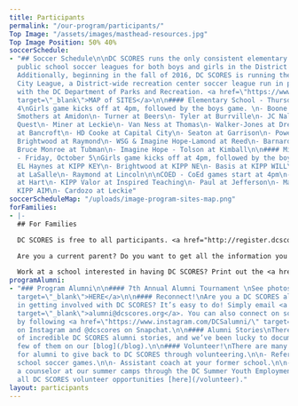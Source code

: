 ```yaml
---
title: Participants
permalink: "/our-program/participants/"
Top Image: "/assets/images/masthead-resources.jpg"
Top Image Position: 50% 40%
soccerSchedule:
- "## Soccer Schedule\n\nDC SCORES runs the only consistent elementary and middle
  public school soccer leagues for both boys and girls in the District of Columbia.
  Additionally, beginning in the fall of 2016, DC SCORES is running the DC SCORES
  City League, a District-wide recreation center soccer league run in partnership
  with the DC Department of Parks and Recreation. <a href=\"https://www.google.com/maps/d/u/0/viewer?mid=1ArueGtkLKryfnhjFva-7hHSZlD8&ll=38.8939219214454%2C-77.01469049999997&z=12\"
  target=\"_blank\">MAP of SITES</a>\n\n#### Elementary School - Thursday, October
  4\nGirls game kicks off at 4pm, followed by the boys game. \n- Boone at Aiton\n-
  Smothers at Amidon\n- Turner at Beers\n- Tyler at Burrville\n- JC Nalle at KIPP
  Quest\n- Miner at Leckie\n- Van Ness at Thomas\n- Walker-Jones at Drew\n- Thomson
  at Bancroft\n- HD Cooke at Capital City\n- Seaton at Garrison\n- Powell at LaSalle\n-
  Brightwood at Raymond\n- WSG & Imagine Hope-Lamond at Reed\n- Barnard at Truesdell\n-
  Bruce Monroe at Tubman\n- Imagine Hope - Tolson at Kimball\n\n#### Middle School
  - Friday, October 5\nGirls game kicks off at 4pm, followed by the boys game.\n-
  EL Haynes at KIPP KEY\n- Brightwood at KIPP NE\n- Basis at KIPP WILL\n- Brookland
  at LaSalle\n- Raymond at Lincoln\n\nCOED - CoEd games start at 4pm\n- Kelly Miller
  at Hart\n- KIPP Valor at Inspired Teaching\n- Paul at Jefferson\n- MacFarland at
  KIPP AIM\n- Cardozo at Leckie"
soccerScheduleMap: "/uploads/image-program-sites-map.png"
forFamilies:
- |-
  ## For Families

  DC SCORES is free to all participants. <a href="http://register.dcscores.org" target="_blank">Register your child/children</a> for the next DC SCORES programming season (we’re year-round), or for summer camps <a href="http://summer.dcscores.org/" target="_blank">HERE</a>

  Are you a current parent? Do you want to get all the information you need? Click <a href="https://parents.dcscores.org/" target="_blank">HERE</a>

  Work at a school interested in having DC SCORES? Print out the <a href="https://drive.google.com/file/d/11F1BG9gXQWi7vK1bQ2W-K74CERlA6aP1/view?usp=sharing" target="_blank">application form</a>.
programAlumni:
- "### Program Alumni\n\n#### 7th Annual Alumni Tournament \nSee photos <a href=\"https://www.flickr.com/photos/dcscorespictures/albums/72157691961383872\"
  target=\"_blank\">HERE</a>\n\n#### Reconnect!\nAre you a DC SCORES alumnus interested
  in getting involved with DC SCORES? It’s easy to do! Simply email <a href=\"mailto:alumni@dcscores.org\"
  target=\"_blank\">alumni@dcscores.org</a>. You can also connect on social media
  by following <a href=\"https://www.instagram.com/DCSalumni/\" target=\"_blank\">@DCSalumni</a>
  on Instagram and @dcscores on Snapchat.\n\n#### Alumni Stories\nThere are hundreds
  of incredible DC SCORES alumni stories, and we’ve been lucky to document just a
  few of them on our [blog](/blog).\n\n#### Volunteer!\nThere are many great ways
  for alumni to give back to DC SCORES through volunteering.\n\n- Referee elementary
  school soccer games.\n\n- Assistant coach at your former school.\n\n- Apply to be
  a counselor at our summer camps through the DC Summer Youth Employment Program (SYEP).\n\nView
  all DC SCORES volunteer opportunities [here](/volunteer)."
layout: participants
---
```


> # 